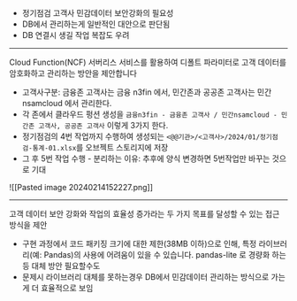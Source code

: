 
- 정기점검 고객사 민감데이터 보안강화의 필요성
- DB에서 관리하는게 일반적인 대안으로 판단됨
- DB 연결시 생길 작업 복잡도 우려

---

Cloud Function(NCF) 서버리스 서비스를 활용하여 디폴트 파라미터로 고객 데이터를 암호화하고 관리하는 방안을 제안합니다


- 고객사구분: 금융존 고객사는 금융 n3fin 에서, 민간존과 공공존 고객사는 민간 nsamcloud 에서 관리한다.
- 각 존에서 클라우드 펑션 생성을 `금융n3fin - 금융존 고객사 / 민간nsamcloud - 민간존 고객사, 공공존 고객사` 이렇게 3가지 한다.
- 정기점검의 4번 작업까지 수행하여 생성되는 `<@@기관>/<고객사>/2024/01/정기점검-통계-01.xlsx`를 오브젝트 스토리지에 저장
- 그 후 5번 작업 수행 - 분리하는 이유: 추후에 양식 변경하면 5번작업만 바꾸는 것으로 기대

![[Pasted image 20240214152227.png]]

---

고객 데이터 보안 강화와 작업의 효율성 증가라는 두 가지 목표를 달성할 수 있는 접근 방식을 제안

- 구현 과정에서 코드 패키징 크기에 대한 제한(38MB 이하)으로 인해, 특정 라이브러리(예: Pandas)의 사용에 어려움이 있을 수 있습니다. pandas-lite 로 경량화 하는 등 대체 방안 필요할수도
- 문제시 라이브러리 대체를 못하는경우 DB에서 민감데이터 관리하는 방식으로 가는게 더 효율적으로 보임